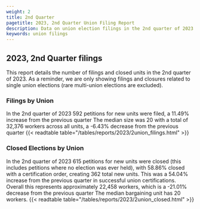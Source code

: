 ```yaml
---
weight: 2
title: 2nd Quarter
pagetitle: 2023, 2nd Quarter Union Filing Report
description: Data on union election filings in the 2nd quarter of 2023
keywords: union filings
---
```


## 2023, 2nd Quarter filings

This report details the number of filings and closed units in the 2nd quarter of 2023. As a reminder, we are only showing filings and closures related to single union elections (rare multi-union elections are excluded).

### Filings by Union
In the 2nd quarter of 2023 592 petitions for new units were filed, a 11.49% increase from the previous quarter The median size was 20 with a total of 32,376 workers across all units, a -6.43% decrease from the previous quarter
{{< readtable table="/tables/reports/2023/2union_filings.html" >}}

### Closed Elections by Union
In the 2nd quarter of 2023 615 petitions for new units were closed (this includes petitions where no election was ever held), with 58.86% closed with a certification order, creating 362 total new units. This was a 54.04% increase from the previous quarter in successful union certifications. Overall this represents approximately 22,458 workers, which is a -21.01% decrease from the previous quarter The median bargaining unit has 20 workers.
{{< readtable table="/tables/reports/2023/2union_closed.html" >}}
